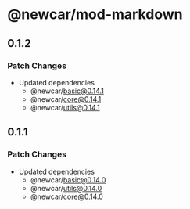 # @newcar/mod-markdown

## 0.1.2

### Patch Changes

- Updated dependencies
  - @newcar/basic@0.14.1
  - @newcar/core@0.14.1
  - @newcar/utils@0.14.1

## 0.1.1

### Patch Changes

- Updated dependencies
  - @newcar/basic@0.14.0
  - @newcar/utils@0.14.0
  - @newcar/core@0.14.0
